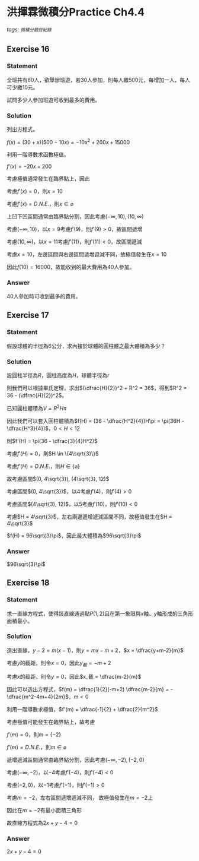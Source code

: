# 洪揮霖微積分Practice Ch4.4

###### tags: `微積分題目紀錄`



## Exercise 16

### Statement

全班共有60人，欲舉辦班遊，若30人參加，則每人繳500元，每增加一人，每人可少繳10元。

試問多少人參加班遊可收到最多的費用。



### Solution

列出方程式。

$f(x) = (30+x)(500-10x) = -10x^2+200x+15000$

利用一階導數求函數極值。

$f'(x) = -20x + 200$

考慮極值通常發生在臨界點上，因此

考慮$f'(x) = 0$，則$x = 10$

考慮$f'(x) = D.N.E.$，則$x \in \varnothing$

上凹下凹區間通常由臨界點分割，因此考慮$(-\infty, 10), (10, \infty)$

考慮$(-\infty, 10)$，以$x=9$考慮$f'(9)$，則$f'(9) > 0$，故區間遞增

考慮$(10, \infty)$，以$x = 11$考慮$f'(11)$，則$f'(11) < 0$，故區間遞減

考慮$x = 10$，左邊區間與右邊區間遞增遞減不同，故極值發生在$x = 10$

因此$f(10) = 16000$，故能收到的最大費用為$40$人參加。



### Answer

$40$人參加時可收到最多的費用。



## Exercise 17

### Statement

假設球體的半徑為6公分，求內接於球體的圓柱體之最大體積為多少？



### Solution

設圓柱半徑為$R$，圓柱高度為$H$，球體半徑為$r$

則我們可以根據畢氏定理，求出$(\dfrac{H}{2})^2 + R^2 = 36$，得到$R^2 = 36 - (\dfrac{H}{2})^2$。

已知圓柱體積為$V = R^2H\pi$

因此我們可以套入圓柱體積為$f(H) = (36 - \dfrac{H^2}{4})H\pi = \pi(36H - \dfrac{H^3}{4})$，$0 < H < 12$

則$f'(H) = \pi(36 - \dfrac{3}{4}H^2)$

考慮$f'(H) = 0$，則$H \in \{4\sqrt{3}\}$

考慮$f'(H) = D.N.E.$，則$H \in \{\varnothing\}$

故考慮區間$(0, 4\sqrt{3}), (4\sqrt{3}, 12)$

考慮區間$(0, 4\sqrt{3})$，以$4$考慮$f'(4)$，則$f'(4) > 0$

考慮區間$(4\sqrt{3}, 12)$，以$5$考慮$f'(10)$，則$f'(10) < 0$

考慮$H = 4\sqrt{3}$，左右兩邊遞增遞減區間不同，故極值發生在$H = 4\sqrt{3}$

$f(H) = 96\sqrt{3}\pi$，因此最大體積為$96\sqrt{3}\pi$



### Answer

$96\sqrt{3}\pi$



## Exercise 18

### Statement

求一直線方程式，使得該直線通過點$P(1, 2)$且在第一象限與$x$軸、$y$軸形成的三角形面積最小。



### Solution

造出直線，$y - 2 = m(x-1)$，則$y = mx - m + 2$，$x = \dfrac{y+m-2}{m}$

考慮$y$的截距，則令$x = 0$，因此$y_截 = -m+2$

考慮$x$的截距，則令$y = 0$，因此$x_截 = \dfrac{m-2}{m}$

因此可以造出方程式，$f(m) = \dfrac{1}{2}(-m+2) \dfrac{m-2}{m} = -\dfrac{m^2-4m+4}{2m}$，$m < 0$

利用一階導數求極值，$f'(m) = \dfrac{-1}{2} + \dfrac{2}{m^2}$

考慮極值可能發生在臨界點上，故考慮

$f'(m) = 0$，則$m = \{-2\}$

$f'(m) = D.N.E.$，則$m \in \varnothing$

遞增遞減區間通常由臨界點分割，因此考慮$(-\infty, -2),(-2, 0)$

考慮$(-\infty, -2)$，以$-4$考慮$f'(-4)$，則$f'(-4) < 0$

考慮$(-2, 0)$，以$-1$考慮$f'(-1)$，則$f'(-1) > 0$

考慮$m = -2$，左右區間遞增遞減不同， 故極值發生在$m= -2$上

因此在$m = -2$有最小面積三角形

故直線方程式為$2x+y-4=0$



### Answer

$2x+y-4=0$

